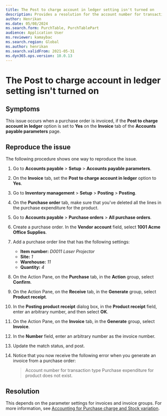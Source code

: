 ```yaml
---
title: The Post to charge account in ledger setting isn't turned on
description: Provides a resolution for the account number for transaction type Purchase expenditure for product does not exist error message.
author: Henrikan
ms.date: 05/08/2024
ms.search.form: PurchTable, PurchTablePart
audience: Application User
ms.reviewer: kamaybac
ms.search.region: Global
ms.author: henrikan
ms.search.validFrom: 2021-05-31
ms.dyn365.ops.version: 10.0.13
---
```

# The Post to charge account in ledger setting isn't turned on

## Symptoms

This issue occurs when a purchase order is invoiced, if the **Post to charge account in ledger** option is set to **Yes** on the **Invoice** tab of the **Accounts payable parameters** page.

## Reproduce the issue

The following procedure shows one way to reproduce the issue.

1. Go to **Accounts payable** > **Setup** > **Accounts payable parameters**.
1. On the **Invoice** tab, set the **Post to charge account in ledger** option to **Yes**.
1. Go to **Inventory management** > **Setup** > **Posting** > **Posting**.
1. On the **Purchase order** tab, make sure that you've deleted all the lines in the purchase expenditure for the product.
1. Go to **Accounts payable** > **Purchase orders** > **All purchase orders**.
1. Create a purchase order. In the **Vendor account** field, select **1001 Acme Office Supplies**.
1. Add a purchase order line that has the following settings:

    - **Item number:** *D0011 Laser Projector*
    - **Site:** *1*
    - **Warehouse:** *11*
    - **Quantity:** *4*

1. On the Action Pane, on the **Purchase** tab, in the **Action** group, select **Confirm**.
1. On the Action Pane, on the **Receive** tab, in the **Generate** group, select **Product receipt**.
1. In the **Posting product receipt** dialog box, in the **Product receipt** field, enter an arbitrary number, and then select **OK**.
1. On the Action Pane, on the **Invoice** tab, in the **Generate** group, select **Invoice**.
1. In the **Number** field, enter an arbitrary number as the invoice number.
1. Update the match status, and post.
1. Notice that you now receive the following error when you generate an invoice from a purchase order:

   > Account number for transaction type Purchase expenditure for product does not exist.

## Resolution

This depends on the parameter settings for invoices and invoice groups. For more information, see [Accounting for Purchase charge and Stock variation](https://cloudblogs.microsoft.com/dynamics365/no-audience/2014/12/15/accounting-for-purchase-charge-and-stock-variation/).
